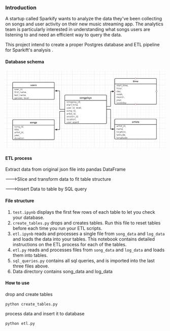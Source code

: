 ### Introduction

A startup called Sparkify wants to analyze the data they've been collecting on songs and user activity on their new music streaming app. The analytics team is particularly interested in understanding what songs users are listening to and need an efficient way to query the data.

This project intend to create a proper Postgres database and ETL pipeline for Sparkift's analysis .



#### Database schema

![](ER.png)



#### ETL process

Extract data from original json file into pandas DataFrame

--->Slice and transform data to fit table structure

--->Insert Data to table by SQL query




####  File structure

1. `test.ipynb` displays the first few rows of each table to let you check your database.
2. `create_tables.py` drops and creates tables.  Run this file to reset tables before each time you run your ETL scripts.
3. `etl.ipynb` reads and processes a single file from `song_data` and `log_data` and loads the data into your tables. This notebook contains detailed instructions on the ETL process for each of the tables.
4. `etl.py` reads and processes files from `song_data` and `log_data` and loads them into tables. 
5. `sql_queries.py` contains all sql queries, and is imported into the last three files above.
6. Data directory contains song_data and log_data



#### How to use

drop and create tables

```
python create_tables.py
```

process data and insert it to database

```
python etl.py
```